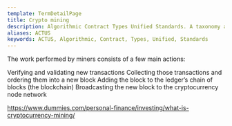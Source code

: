 ```yaml
---
template: TermDetailPage
title: Crypto mining
description: Algorithmic Contract Types Unified Standards. A taxonomy and standard for financial contracts.
aliases: ACTUS
keywords: ACTUS, Algorithmic, Contract, Types, Unified, Standards
---
```


The work performed by miners consists of a few main actions:

Verifying and validating new transactions
Collecting those transactions and ordering them into a new block
Adding the block to the ledger’s chain of blocks (the blockchain)
Broadcasting the new block to the cryptocurrency node network

https://www.dummies.com/personal-finance/investing/what-is-cryptocurrency-mining/